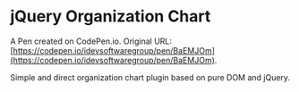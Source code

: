 # jQuery Organization Chart

A Pen created on CodePen.io. Original URL: [https://codepen.io/idevsoftwaregroup/pen/BaEMJOm](https://codepen.io/idevsoftwaregroup/pen/BaEMJOm).

Simple and direct organization chart plugin based on pure DOM and jQuery.